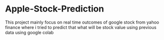 # Apple-Stock-Prediction
This project mainly focus on real time outcomes of google stock from yahoo finance where i tried to predict that what will be stock value using previous data using google colab
